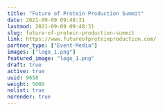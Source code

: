 ```yaml
---
title: "Future of Protein Production Summit"
date: 2021-09-09 09:48:31
lastmod: 2021-09-09 09:48:31
slug: future-of-protein-production-summit
link: https://www.futureofproteinproduction.com/
partner_type: ["Event-Media"]
images: ["logo_1.png"]
featured_image: "logo_1.png"
draft: true
active: true
uuid: 9658
weight: 5000
nolist: true
norender: true
---
```

